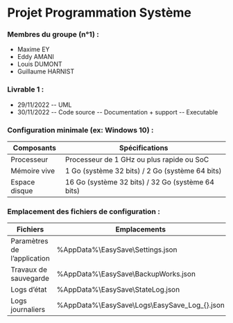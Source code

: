 # Projet Programmation Système


### Membres du groupe (n°1) : 
- Maxime EY
- Eddy AMANI
- Louis DUMONT
- Guillaume HARNIST


### Livrable 1 :
- 29/11/2022
-- UML
- 30/11/2022
-- Code source
-- Documentation + support
-- Executable


### Configuration minimale (ex: Windows 10) :
| Composants      | Spécifications                                      |
|-----------------|-----------------------------------------------------|
| Processeur      | Processeur de 1 GHz ou plus   rapide ou SoC         |
| Mémoire   vive  | 1 Go (système 32 bits) /   2 Go (système 64 bits)   |
| Espace   disque | 16 Go (système 32 bits)   / 32 Go (système 64 bits) |


### Emplacement des fichiers de configuration :
| Fichiers                    | Emplacements                                 |
|-----------------------------|----------------------------------------------|
| Paramètres de l’application | %AppData%\EasySave\Settings.json             |
| Travaux de sauvegarde       | %AppData%\EasySave\BackupWorks.json          |
| Logs d’état                 | %AppData%\EasySave\StateLog.json             |
| Logs journaliers            | %AppData%\EasySave\Logs\EasySave_Log_{}.json |
